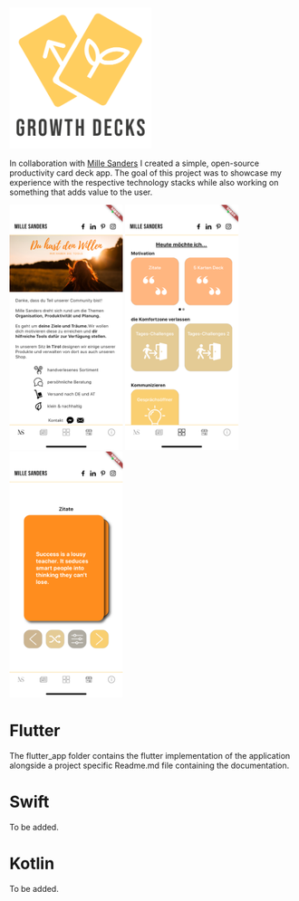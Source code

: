 [<img src="https://github.com/lunaticcoding/MilleSandersApp/blob/master/images/logo.png" width="250"/>](logo.png)

In collaboration with [Mille Sanders](https://millesanders.com) I created a simple, open-source productivity card deck app. The goal of this project was to showcase my experience with the respective technology stacks while also working on something that adds value to the user.

[<img src="https://github.com/lunaticcoding/MilleSandersApp/blob/master/images/1.png" width="200"/>](1.png)
[<img src="https://github.com/lunaticcoding/MilleSandersApp/blob/master/images/2.png" width="200"/>](2.png)
[<img src="https://github.com/lunaticcoding/MilleSandersApp/blob/master/images/3.png" width="200"/>](3.png)

# Flutter
The flutter_app folder contains the flutter implementation of the application alongside a project specific Readme.md file containing the documentation.

# Swift
To be added.

# Kotlin
To be added.
